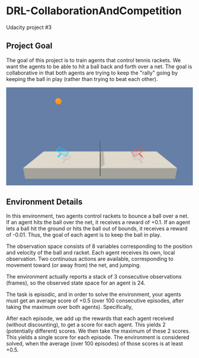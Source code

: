 # DRL-CollaborationAndCompetition
Udacity project #3
## Project Goal
The goal of this project is to train agents that control tennis rackets.  We want the agents to be able to hit a ball back and forth over a net.  The goal is collaborative in that both agents are trying to keep the "rally" going by keeping the ball in play (rather than trying to beat each other).

![](./tennis.png)

## Environment Details

In this environment, two agents control rackets to bounce a ball over a net. If an agent hits the ball over the net, it receives a reward of +0.1. If an agent lets a ball hit the ground or hits the ball out of bounds, it receives a reward of -0.01. Thus, the goal of each agent is to keep the ball in play.

The observation space consists of 8 variables corresponding to the position and velocity of the ball and racket. Each agent receives its own, local observation. Two continuous actions are available, corresponding to movement toward (or away from) the net, and jumping.

The environment actually reports a stack of 3 consecutive observations (frames), so the observed state space for an agent is 24.

The task is episodic, and in order to solve the environment, your agents must get an average score of +0.5 (over 100 consecutive episodes, after taking the maximum over both agents). Specifically,

After each episode, we add up the rewards that each agent received (without discounting), to get a score for each agent. This yields 2 (potentially different) scores. We then take the maximum of these 2 scores.
This yields a single score for each episode.
The environment is considered solved, when the average (over 100 episodes) of those scores is at least +0.5.
